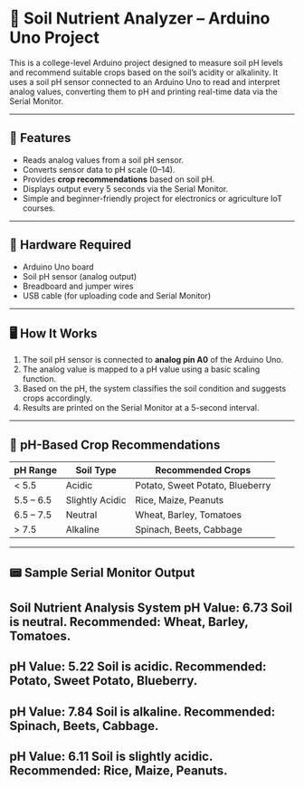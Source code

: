 # 🌱 Soil Nutrient Analyzer – Arduino Uno Project

This is a college-level Arduino project designed to measure soil pH levels and recommend suitable crops based on the soil’s acidity or alkalinity. It uses a soil pH sensor connected to an Arduino Uno to read and interpret analog values, converting them to pH and printing real-time data via the Serial Monitor.

---

## 🚀 Features

- Reads analog values from a soil pH sensor.
- Converts sensor data to pH scale (0–14).
- Provides **crop recommendations** based on soil pH.
- Displays output every 5 seconds via the Serial Monitor.
- Simple and beginner-friendly project for electronics or agriculture IoT courses.

---

## 🔧 Hardware Required

- Arduino Uno board  
- Soil pH sensor (analog output)  
- Breadboard and jumper wires  
- USB cable (for uploading code and Serial Monitor)

---

## 🖥️ How It Works

1. The soil pH sensor is connected to **analog pin A0** of the Arduino Uno.
2. The analog value is mapped to a pH value using a basic scaling function.
3. Based on the pH, the system classifies the soil condition and suggests crops accordingly.
4. Results are printed on the Serial Monitor at a 5-second interval.

---

## 🧪 pH-Based Crop Recommendations

| pH Range        | Soil Type        | Recommended Crops                          |
|-----------------|------------------|--------------------------------------------|
| < 5.5           | Acidic           | Potato, Sweet Potato, Blueberry            |
| 5.5 – 6.5       | Slightly Acidic  | Rice, Maize, Peanuts                       |
| 6.5 – 7.5       | Neutral          | Wheat, Barley, Tomatoes                    |
| > 7.5           | Alkaline         | Spinach, Beets, Cabbage                    |

---

## 📟 Sample Serial Monitor Output
Soil Nutrient Analysis System
pH Value: 6.73
Soil is neutral. Recommended: Wheat, Barley, Tomatoes.
-----------------------------------
pH Value: 5.22
Soil is acidic. Recommended: Potato, Sweet Potato, Blueberry.
-----------------------------------
pH Value: 7.84
Soil is alkaline. Recommended: Spinach, Beets, Cabbage.
-----------------------------------
pH Value: 6.11
Soil is slightly acidic. Recommended: Rice, Maize, Peanuts.
-----------------------------------


